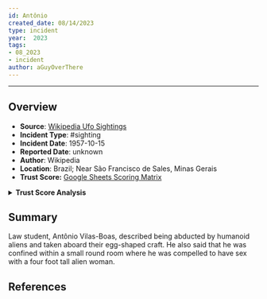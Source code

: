 ```yaml
---
id: Antônio
created_date: 08/14/2023
type: incident
year:  2023
tags:
- 08_2023
- incident
author: aGuyOverThere
---
```


----

## Overview

- **Source**: [Wikipedia Ufo Sightings](https://en.wikipedia.org/wiki/List_of_reported_UFO_sightings)
- **Incident Type**: #sighting
- **Incident Date**: 1957-10-15
- **Reported Date**: unknown
- **Author**: Wikipedia
- **Location**: Brazil; Near São Francisco de Sales, Minas Gerais
- **Trust Score:** [Google Sheets Scoring Matrix](https://docs.google.com/spreadsheets/d/1CUarxE7P1cPwgWXwJzzeWnZGm1c6Wp2Ttazdt3VPM_s/edit?usp=sharing)

<details>
<summary><b>Trust Score Analysis</b></summary>
<IMG src="https://publish-01.obsidian.md/access/1c31a6f93f82a49b0a9eb31193d6cdec/_images/" alt="Trust Score"/>
</details>

## Summary

Law student, Antônio Vilas-Boas, described being abducted by humanoid aliens and taken aboard their egg-shaped craft. He also said that he was confined within a small round room where he was compelled to have sex with a four foot tall alien woman.

## References
